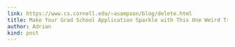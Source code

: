 ```yaml
---
link: https://www.cs.cornell.edu/~asampson/blog/delete.html
title: Make Your Grad School Application Sparkle with This One Weird Trick
author: Adrian
kind: post
---
```

